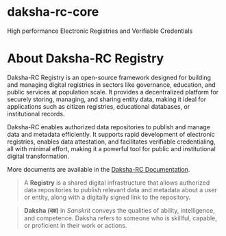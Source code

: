 # daksha-rc-core
High performance Electronic Registries and Verifiable Credentials

# About Daksha-RC Registry

Daksha-RC Registry is an open-source framework designed for building and managing digital registries in sectors like governance, education, and public services at population scale.
It provides a decentralized platform for securely storing, managing, and sharing entity data, making it ideal for applications such as citizen registries, educational databases, or institutional records.

Daksha-RC enables authorized data repositories to publish and manage data and metadata efficiently.
It supports rapid development of electronic registries, enables data attestation, and facilitates verifiable credentialing, all with minimal effort, making it a powerful tool for public and institutional digital transformation.

More documents are available in the [Daksha-RC Documentation](https://daksha-rc.github.io/daksha-rc-core/overview.html).

> A **Registry** is a shared digital infrastructure that allows authorized data repositories to publish relevant data and metadata about a user or entity, along with a digitally signed link to the repository.


> **Daksha (दक्ष)**  in _Sanskrit_ conveys the qualities of ability, intelligence, and competence.
> Daksha refers to someone who is skillful, capable, or proficient in their work or actions.

